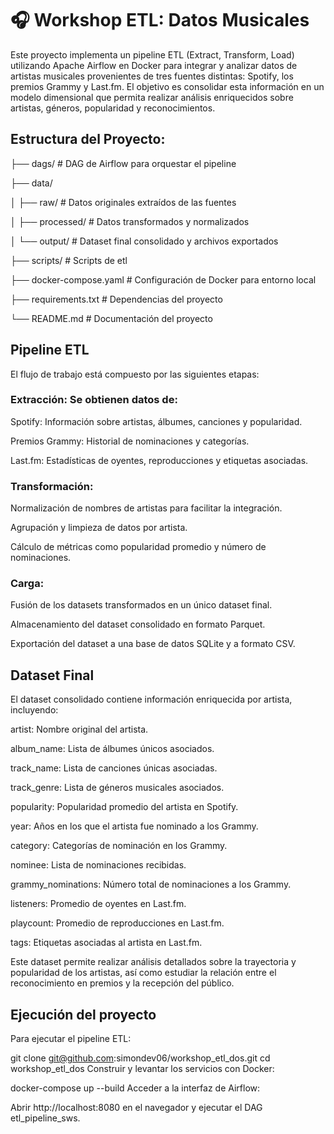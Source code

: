 # 🎧 Workshop ETL: Datos Musicales
Este proyecto implementa un pipeline ETL (Extract, Transform, Load) utilizando Apache Airflow en Docker para integrar y analizar datos de artistas musicales provenientes de tres fuentes distintas: Spotify, los premios Grammy y Last.fm. El objetivo es consolidar esta información en un modelo dimensional que permita realizar análisis enriquecidos sobre artistas, géneros, popularidad y reconocimientos.

## Estructura del Proyecto:

├── dags/                   # DAG de Airflow para orquestar el pipeline

├── data/

│   ├── raw/                # Datos originales extraídos de las fuentes

│   ├── processed/          # Datos transformados y normalizados

│   └── output/             # Dataset final consolidado y archivos exportados

├── scripts/                # Scripts de etl

├── docker-compose.yaml     # Configuración de Docker para entorno local

├── requirements.txt        # Dependencias del proyecto

└── README.md               # Documentación del proyecto



## Pipeline ETL
El flujo de trabajo está compuesto por las siguientes etapas:

### Extracción: Se obtienen datos de:

Spotify: Información sobre artistas, álbumes, canciones y popularidad.

Premios Grammy: Historial de nominaciones y categorías.

Last.fm: Estadísticas de oyentes, reproducciones y etiquetas asociadas.

### Transformación:

Normalización de nombres de artistas para facilitar la integración.

Agrupación y limpieza de datos por artista.

Cálculo de métricas como popularidad promedio y número de nominaciones.

### Carga:

Fusión de los datasets transformados en un único dataset final.

Almacenamiento del dataset consolidado en formato Parquet.

Exportación del dataset a una base de datos SQLite y a formato CSV.



## Dataset Final
El dataset consolidado contiene información enriquecida por artista, incluyendo:

artist: Nombre original del artista.

album_name: Lista de álbumes únicos asociados.

track_name: Lista de canciones únicas asociadas.

track_genre: Lista de géneros musicales asociados.

popularity: Popularidad promedio del artista en Spotify.

year: Años en los que el artista fue nominado a los Grammy.

category: Categorías de nominación en los Grammy.

nominee: Lista de nominaciones recibidas.

grammy_nominations: Número total de nominaciones a los Grammy.

listeners: Promedio de oyentes en Last.fm.

playcount: Promedio de reproducciones en Last.fm.

tags: Etiquetas asociadas al artista en Last.fm.

Este dataset permite realizar análisis detallados sobre la trayectoria y popularidad de los artistas, así como estudiar la relación entre el reconocimiento en premios y la recepción del público.

## Ejecución del proyecto
Para ejecutar el pipeline ETL:

git clone git@github.com:simondev06/workshop_etl_dos.git
cd workshop_etl_dos
Construir y levantar los servicios con Docker:

docker-compose up --build
Acceder a la interfaz de Airflow:

Abrir http://localhost:8080 en el navegador y ejecutar el DAG etl_pipeline_sws.
